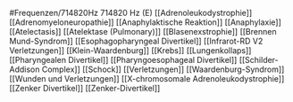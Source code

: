 #Frequenzen/714820Hz
714820 Hz (E)
[[Adrenoleukodystrophie]]
[[Adrenomyeloneuropathie]]
[[Anaphylaktische Reaktion]]
[[Anaphylaxie]]
[[Atelectasis]]
[[Atelektase (Pulmonary)]]
[[Blasenexstrophie]]
[[Brennen Mund-Syndrom]]
[[Esophagopharyngeal Divertikel]]
[[Infrarot-RD V2 Verletzungen]]
[[Klein-Waardenburg]]
[[Krebs]]
[[Lungenkollaps]]
[[Pharyngealen Divertikel]]
[[Pharyngoesophageal Divertikel]]
[[Schilder-Addison Complex]]
[[Schock]]
[[Verletzungen]]
[[Waardenburg-Syndrom]]
[[Wunden und Verletzungen]]
[[X-chromosomale Adrenoleukodystrophie]]
[[Zenker Divertikel]]
[[Zenker-Divertikel]]